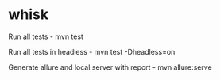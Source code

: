 # whisk
Run all tests - mvn test

Run all tests in headless - mvn test -Dheadless=on

Generate allure and local server with report - mvn allure:serve
